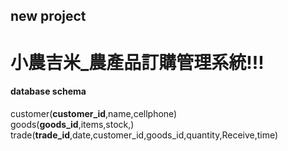 new project
--
小農吉米_農產品訂購管理系統!!!
==

#### database schema

customer(**customer_id**,name,cellphone)  
goods(**goods_id**,items,stock,)  
trade(**trade_id**,date,customer_id,goods_id,quantity,Receive,time)  
